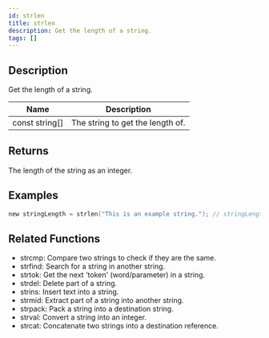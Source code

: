 ```yaml
---
id: strlen
title: strlen
description: Get the length of a string.
tags: []
---
```


## Description

Get the length of a string.

| Name           | Description                      |
| -------------- | -------------------------------- |
| const string[] | The string to get the length of. |

## Returns

The length of the string as an integer.

## Examples

```c
new stringLength = strlen("This is an example string."); // stringLength is now set to 26
```

## Related Functions

- strcmp: Compare two strings to check if they are the same.
- strfind: Search for a string in another string.
- strtok: Get the next 'token' (word/parameter) in a string.
- strdel: Delete part of a string.
- strins: Insert text into a string.
- strmid: Extract part of a string into another string.
- strpack: Pack a string into a destination string.
- strval: Convert a string into an integer.
- strcat: Concatenate two strings into a destination reference.
